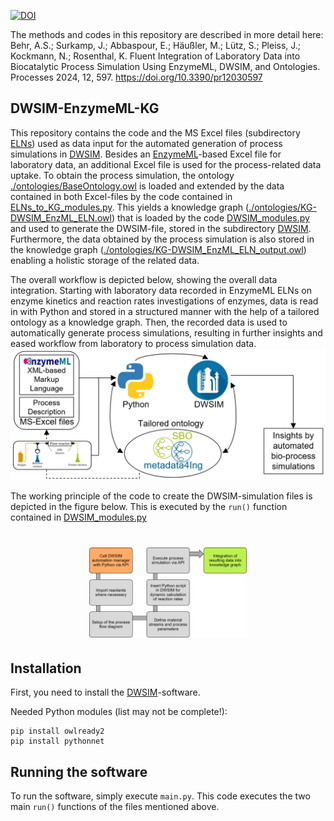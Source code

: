 [![DOI](https://zenodo.org/badge/733437045.svg)](https://zenodo.org/doi/10.5281/zenodo.10613473)

The methods and codes in this repository are described in more detail here: Behr, A.S.; Surkamp, J.; Abbaspour, E.; Häußler, M.; Lütz, S.; Pleiss, J.; Kockmann, N.; Rosenthal, K. Fluent Integration of Laboratory Data into Biocatalytic Process Simulation Using EnzymeML, DWSIM, and Ontologies. Processes 2024, 12, 597. https://doi.org/10.3390/pr12030597

## DWSIM-EnzymeML-KG

This repository contains the code and the MS Excel files (subdirectory [ELNs](https://github.com/TUDoAD/DWSIM-EnzymeML-KG/tree/main/ELNs)) used as data input for the automated generation of process simulations in [DWSIM](https://dwsim.org).
Besides an [EnzymeML](https://enzymeml.github.io/services/)-based Excel file for laboratory data, an additional Excel file is used for the process-related data uptake.
To obtain the process simulation, the ontology [./ontologies/BaseOntology.owl](https://github.com/TUDoAD/DWSIM-EnzymeML-KG/blob/main/ontologies/BaseOntology.owl) is loaded and extended by the data contained in both Excel-files by the code contained in [ELNs_to_KG_modules.py](https://github.com/TUDoAD/DWSIM-EnzymeML-KG/blob/main/ELNs_to_KG_modules.py).
This yields a knowledge graph ([./ontologies/KG-DWSIM_EnzML_ELN.owl](https://github.com/TUDoAD/DWSIM-EnzymeML-KG/blob/main/ontologies/KG-DWSIM_EnzML_ELN.owl)) that is loaded by the code [DWSIM_modules.py](https://github.com/TUDoAD/DWSIM-EnzymeML-KG/blob/main/DWSIM_modules.py) and used to generate the DWSIM-file, stored in the subdirectory [DWSIM](https://github.com/TUDoAD/DWSIM-EnzymeML-KG/tree/main/DWSIM).
Furthermore, the data obtained by the process simulation is also stored in the knowledge graph ([./ontologies/KG-DWSIM_EnzML_ELN_output.owl](https://github.com/TUDoAD/DWSIM-EnzymeML-KG/blob/main/ontologies/KG-DWSIM_EnzML_ELN_output.owl)) enabling a holistic storage of the related data.

The overall workflow is depicted below, showing the overall data integration. Starting with laboratory data recorded in EnzymeML ELNs on enzyme kinetics and reaction rates investigations of enzymes, data is read in with Python and stored in a structured manner with the help of a tailored ontology as a knowledge graph. 
Then, the recorded data is used to automatically generate process simulations, resulting in further insights and eased workflow from laboratory to process simulation data. 
![Depiction of the overall process.](img/FigureA.png?raw=true "Depiction of the overall process.")


The working principle of the code to create the DWSIM-simulation files is depicted in the figure below. This is executed by the `run()` function contained in [DWSIM_modules.py](https://github.com/TUDoAD/DWSIM-EnzymeML-KG/blob/main/DWSIM_modules.py)
<h1 align="center">
<img src="./img/FigureB.png" width="50%" />
</h1>

## Installation
First, you need to install the [DWSIM](https://dwsim.org)-software. 

Needed Python modules (list may not be complete!):
```
pip install owlready2
pip install pythonnet
```

## Running the software
To run the software, simply execute `main.py`. 
This code executes the two main `run()` functions of the files mentioned above.
